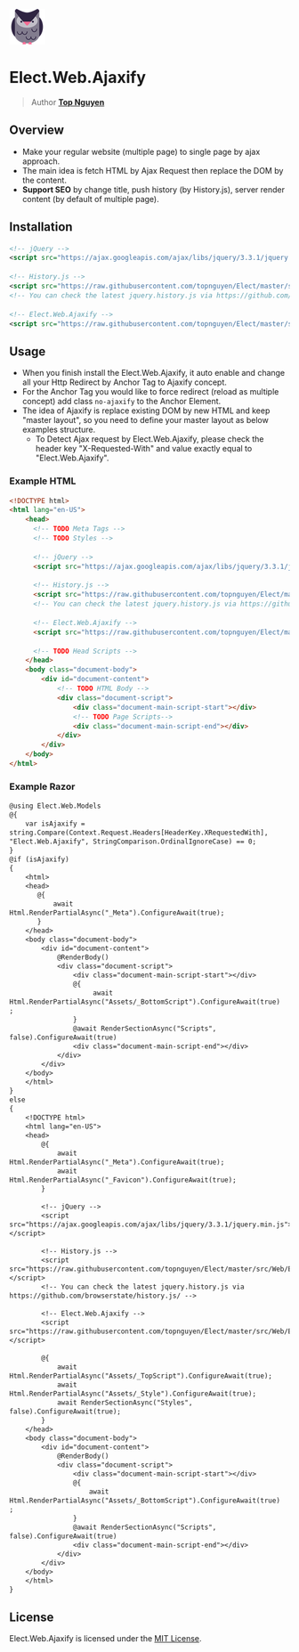 ﻿![Logo](../../../Logo.png)
# Elect.Web.Ajaxify
> Author [**Top Nguyen**](http://topnguyen.net)

## Overview
- Make your regular website (multiple page) to single page by ajax approach.
- The main idea is fetch HTML by Ajax Request then replace the DOM by the content.
- **Support SEO** by change title, push history (by History.js), server render content (by default of multiple page).

## Installation

```xml
<!-- jQuery -->
<script src="https://ajax.googleapis.com/ajax/libs/jquery/3.3.1/jquery.min.js"></script>

<!-- History.js -->
<script src="https://raw.githubusercontent.com/topnguyen/Elect/master/src/Web/Elect.Web.Ajaxify/jquery.history.min.js"></script>
<!-- You can check the latest jquery.history.js via https://github.com/browserstate/history.js/ -->

<!-- Elect.Web.Ajaxify -->
<script src="https://raw.githubusercontent.com/topnguyen/Elect/master/src/Web/Elect.Web.Ajaxify/elect.web.ajaxify.js"></script>
```

## Usage

- When you finish install the Elect.Web.Ajaxify, it auto enable and change all your Http Redirect by Anchor Tag to Ajaxify concept.
- For the Anchor Tag you would like to force redirect (reload as multiple concept) add class `no-ajaxify` to the Anchor Element.
- The idea of Ajaxify is replace existing DOM by new HTML and keep "master layout", so you need to define your master layout as below examples structure.
    + To Detect Ajax request by Elect.Web.Ajaxify, please check the header key "X-Requested-With" and value exactly equal to "Elect.Web.Ajaxify".

### Example HTML
```html
<!DOCTYPE html>
<html lang="en-US">
    <head>
      <!-- TODO Meta Tags -->
      <!-- TODO Styles -->
     
      <!-- jQuery -->
      <script src="https://ajax.googleapis.com/ajax/libs/jquery/3.3.1/jquery.min.js"></script>
      
      <!-- History.js -->
      <script src="https://raw.githubusercontent.com/topnguyen/Elect/master/src/Web/Elect.Web.Ajaxify/jquery.history.min.js"></script>
      <!-- You can check the latest jquery.history.js via https://github.com/browserstate/history.js/ -->
      
      <!-- Elect.Web.Ajaxify -->
      <script src="https://raw.githubusercontent.com/topnguyen/Elect/master/src/Web/Elect.Web.Ajaxify/elect.web.ajaxify.js"></script>
      
      <!-- TODO Head Scripts -->
    </head>
    <body class="document-body">
        <div id="document-content">
            <!-- TODO HTML Body -->
            <div class="document-script">
                <div class="document-main-script-start"></div>
                <!-- TODO Page Scripts-->
                <div class="document-main-script-end"></div>
            </div>
        </div>
    </body>
</html>
```

### Example Razor

```razor
@using Elect.Web.Models
@{
    var isAjaxify = string.Compare(Context.Request.Headers[HeaderKey.XRequestedWith], "Elect.Web.Ajaxify", StringComparison.OrdinalIgnoreCase) == 0;
}
@if (isAjaxify)
{
    <html>
    <head>
       @{
           await Html.RenderPartialAsync("_Meta").ConfigureAwait(true);
       }
    </head>
    <body class="document-body">
        <div id="document-content">
            @RenderBody()
            <div class="document-script">
                <div class="document-main-script-start"></div>
                @{
                     await Html.RenderPartialAsync("Assets/_BottomScript").ConfigureAwait(true)    ;
                }
                @await RenderSectionAsync("Scripts", false).ConfigureAwait(true)
                <div class="document-main-script-end"></div>
            </div>
        </div>
    </body>
    </html>
}
else
{
    <!DOCTYPE html>
    <html lang="en-US">
    <head>
        @{
            await Html.RenderPartialAsync("_Meta").ConfigureAwait(true);
            await Html.RenderPartialAsync("_Favicon").ConfigureAwait(true);
        }
        
        <!-- jQuery -->
        <script src="https://ajax.googleapis.com/ajax/libs/jquery/3.3.1/jquery.min.js"></script>
        
        <!-- History.js -->
        <script src="https://raw.githubusercontent.com/topnguyen/Elect/master/src/Web/Elect.Web.Ajaxify/jquery.history.min.js"></script>
        <!-- You can check the latest jquery.history.js via https://github.com/browserstate/history.js/ -->
        
        <!-- Elect.Web.Ajaxify -->
        <script src="https://raw.githubusercontent.com/topnguyen/Elect/master/src/Web/Elect.Web.Ajaxify/elect.web.ajaxify.js"></script>
        
        @{
            await Html.RenderPartialAsync("Assets/_TopScript").ConfigureAwait(true);
            await Html.RenderPartialAsync("Assets/_Style").ConfigureAwait(true);
            await RenderSectionAsync("Styles", false).ConfigureAwait(true);
        }
    </head>
    <body class="document-body">
        <div id="document-content">
            @RenderBody()
            <div class="document-script">
                <div class="document-main-script-start"></div>
                @{
                    await Html.RenderPartialAsync("Assets/_BottomScript").ConfigureAwait(true)    ;
                }
                @await RenderSectionAsync("Scripts", false).ConfigureAwait(true)
                <div class="document-main-script-end"></div>
            </div>
        </div>
    </body>
    </html>
}
```

## License
Elect.Web.Ajaxify is licensed under the [MIT License](../../../LICENSE).